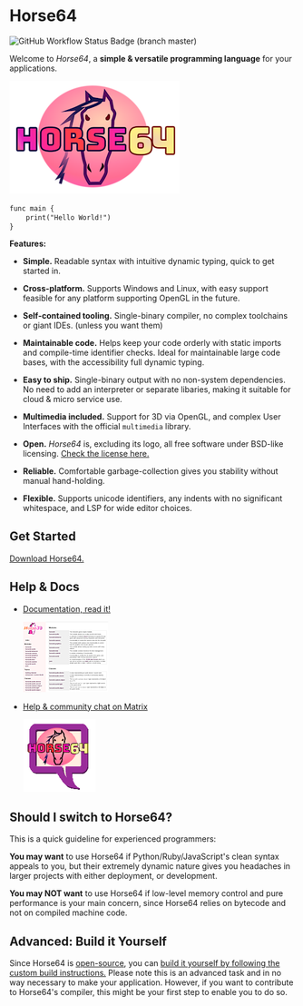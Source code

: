 
Horse64
=======

![GitHub Workflow Status Badge (branch master)](https://img.shields.io/github/workflow/status/horse64/horse64/Basic%20build%20and%20test/master?label=build%20and%20tests&style=flat-square)

Welcome to *Horse64*, a **simple & versatile programming
language** for your applications.

[![logo](misc/logo-readme.png)](https://horse64.org)

```
func main {
    print("Hello World!")
}
```

**Features:**

- **Simple.** Readable syntax with intuitive dynamic typing,
  quick to get started in.

- **Cross-platform.** Supports Windows and Linux, with easy support
  feasible for any platform supporting OpenGL in the future.

- **Self-contained tooling.** Single-binary compiler, no complex
  toolchains or giant IDEs. (unless you want them)

- **Maintainable code.** Helps keep your code orderly with static
  imports and compile-time identifier checks.
  Ideal for maintainable large code bases, with the accessibility
  full dynamic typing.

- **Easy to ship.** Single-binary output with no non-system dependencies.
  No need to add an interpreter or separate libaries, making it
  suitable for cloud & micro service use.

- **Multimedia included.** Support for 3D via OpenGL, and
  complex User Interfaces with the official `multimedia` library.

- **Open.** *Horse64* is, excluding its logo, all free software
  under BSD-like licensing. [Check the license here.](LICENSE.md)

- **Reliable.** Comfortable garbage-collection gives you
  stability without manual hand-holding.

- **Flexible.** Supports unicode identifiers, any indents
  with no significant whitespace, and LSP for wide editor choices.

Get Started
-----------

[Download Horse64.](https://horse64.org/download)


Help & Docs
-----------

* [Documentation, read it!](https://horse64.org/docs)

  [![docs screenshot](misc/README_image_docs.png)](
    https://horse64.org/docs
  )

* [Help & community chat on Matrix](
    https://matrix.to/#/+horse64:matrix.org
  )

  [![chat icon](misc/logo_README_chat.png)](
    https://matrix.to/#/+horse64:matrix.org
  )


Should I switch to Horse64?
---------------------------

This is a quick guideline for experienced programmers:

**You may want** to use Horse64 if Python/Ruby/JavaScript's clean
syntax appeals to you, but their extremely dynamic nature gives you
headaches in larger projects with either deployment, or development.

**You may NOT want** to use Horse64 if low-level memory control and
pure performance is your main concern, since Horse64 relies on bytecode
and not on compiled machine code.


Advanced: Build it Yourself
---------------------------

Since Horse64 is [open-source](LICENSE.md), you can
[build it yourself by following the custom build instructions.](
https://horse64.org/INVALID-LINK-FIXME)
Please note this is an advanced task and in no way necessary to
make your application.
However, if you want to contribute to Horse64's compiler,
this might be your first step to enable you to do so.
